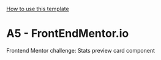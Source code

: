 [How to use this template](./.github/template/README.md)

# A5 - FrontEndMentor.io

Frontend Mentor challenge: Stats preview card component

